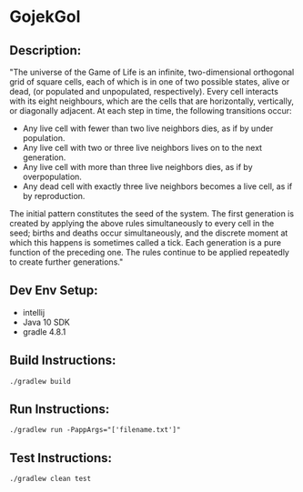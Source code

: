 # GojekGol

## Description:
"The universe of the Game of Life is an infinite, two-dimensional orthogonal grid of square cells, each of which is in one of two possible states, alive or dead, (or populated and unpopulated, respectively). Every cell interacts with its eight neighbours, which are the cells that are horizontally, vertically, or diagonally adjacent. At each step in time, the following transitions occur:

  - Any live cell with fewer than two live neighbors dies, as if by under population.
  - Any live cell with two or three live neighbors lives on to the next generation.
  - Any live cell with more than three live neighbors dies, as if by overpopulation.
  - Any dead cell with exactly three live neighbors becomes a live cell, as if by reproduction.

 The initial pattern constitutes the seed of the system. The first generation is created by applying the above rules simultaneously to every cell in the seed; births and deaths occur simultaneously, and the discrete moment at which this happens is sometimes called a tick. Each generation is a pure function of the preceding one. The rules continue to be applied repeatedly to create further generations."

## Dev Env Setup:
  - intellij
  - Java 10 SDK
  - gradle 4.8.1

## Build Instructions:
```
./gradlew build
```

## Run Instructions:
```
./gradlew run -PappArgs="['filename.txt']"
```

## Test Instructions:
```
./gradlew clean test
```

